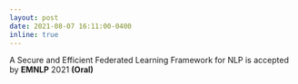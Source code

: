 ```yaml
---
layout: post
date: 2021-08-07 16:11:00-0400
inline: true
---
```

A Secure and Efficient Federated Learning Framework for NLP is accepted by <b>EMNLP</b> 2021 <b>(Oral)</b>